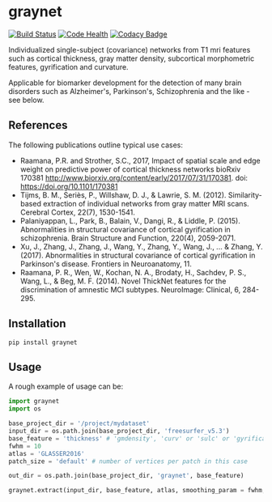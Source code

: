 # graynet

[![Build Status](https://travis-ci.org/raamana/graynet.svg?branch=master)](https://travis-ci.org/raamana/graynet)
[![Code Health](https://landscape.io/github/raamana/graynet/master/landscape.svg?style=flat)](https://landscape.io/github/raamana/graynet/master)
[![Codacy Badge](https://api.codacy.com/project/badge/Grade/fbf3c0d5d0214ab4ae059875819be9f0)](https://www.codacy.com/app/raamana/graynet?utm_source=github.com&amp;utm_medium=referral&amp;utm_content=raamana/graynet&amp;utm_campaign=Badge_Grade)

Individualized single-subject (covariance) networks from T1 mri features such as cortical thickness, gray matter density, subcortical morphometric features, gyrification and curvature. 

Applicable for biomarker development for the detection of many brain disorders such as Alzheimer's, Parkinson's, Schizophrenia and the like - see below.

## References
The following publications outline typical use cases:
 * Raamana, P.R. and Strother, S.C., 2017, Impact of spatial scale and edge weight on predictive power of cortical thickness networks bioRxiv 170381 http://www.biorxiv.org/content/early/2017/07/31/170381. doi: https://doi.org/10.1101/170381
 * Tijms, B. M., Seriès, P., Willshaw, D. J., & Lawrie, S. M. (2012). Similarity-based extraction of individual networks from gray matter MRI scans. Cerebral Cortex, 22(7), 1530-1541.
 * Palaniyappan, L., Park, B., Balain, V., Dangi, R., & Liddle, P. (2015). Abnormalities in structural covariance of cortical gyrification in schizophrenia. Brain Structure and Function, 220(4), 2059-2071.
 * Xu, J., Zhang, J., Zhang, J., Wang, Y., Zhang, Y., Wang, J., ... & Zhang, Y. (2017). Abnormalities in structural covariance of cortical gyrification in Parkinson's disease. Frontiers in Neuroanatomy, 11.
 * Raamana, P. R., Wen, W., Kochan, N. A., Brodaty, H., Sachdev, P. S., Wang, L., & Beg, M. F. (2014). Novel ThickNet features for the discrimination of amnestic MCI subtypes. NeuroImage: Clinical, 6, 284-295.

## Installation

`pip install graynet`

## Usage

A rough example of usage can be:

```python
import graynet
import os

base_project_dir = '/project/mydataset'
input_dir = os.path.join(base_project_dir, 'freesurfer_v5.3')
base_feature = 'thickness' # 'gmdensity', 'curv' or 'sulc' or 'gyrification'
fwhm = 10
atlas = 'GLASSER2016'
patch_size = 'default' # number of vertices per patch in this case

out_dir = os.path.join(base_project_dir, 'graynet', base_feature)

graynet.extract(input_dir, base_feature, atlas, smoothing_param = fwhm, size = patch_size)

```
